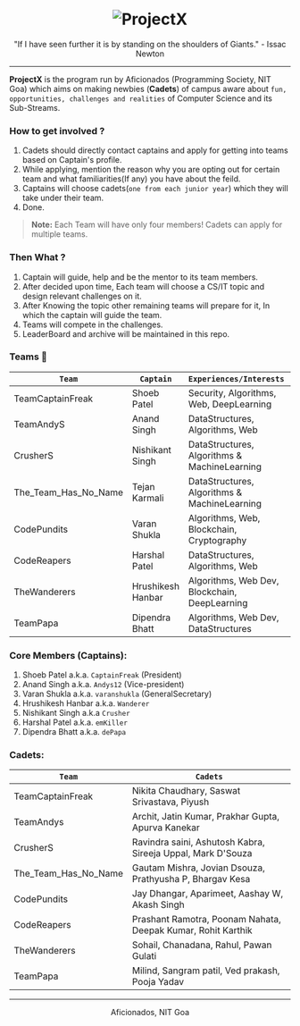 <h1 align="center">
  <br>
   <img src="https://www.brandeps.com/logo-download/P/Project-X-01.png" alt="ProjectX" title="ProjectX by CaptainFreak" />
  <br>
</h1>

<p align="center">
  "If I have seen further it is by standing on the shoulders of Giants."
  - Issac Newton
</p>

------

**ProjectX** is the program run by Aficionados (Programming Society, NIT Goa) which aims on making newbies (**Cadets**) of campus aware about `fun, opportunities, challenges and realities` of Computer Science and its Sub-Streams. 

### How to get involved ?
1. Cadets should directly contact captains and apply for getting into teams based on Captain's profile.
2. While applying, mention the reason why you are opting out for certain team and what familiarities(If any) you have about the feild.
3. Captains will choose cadets(`one from each junior year`) which they will take under their team.
4. Done.

> **Note:** Each Team will have only four members! Cadets can apply for multiple teams.

### Then What ?
1. Captain will guide, help and be the mentor to its team members.
2. After decided upon time, Each team will choose a CS/IT topic and design relevant challenges on it.
3. After Knowing the topic other remaining teams will prepare for it, In which the captain will guide the team.
4. Teams will compete in the challenges.
5. LeaderBoard and archive will be maintained in this repo.

### Teams :triangular_flag_on_post:

| `Team`| `Captain`| `Experiences/Interests`| `Contact` | `Profile` |
|-|-|-|-|-|
| TeamCaptainFreak | Shoeb Patel | Security, Algorithms, Web, DeepLearning | patelshoeb4@gmail.com | [Link](https://shoebpatel.me/) |
| TeamAndyS | Anand Singh | DataStructures, Algorithms, Web | anandsingh372@gmail.com |
| CrusherS | Nishikant Singh | DataStructures, Algorithms & MachineLearning | singhnishikant0@gmail.com |
| The_Team_Has_No_Name | Tejan Karmali | DataStructures, Algorithms & MachineLearning | tejank10@gmail.com | [Link](https://github.com/tejank10)
| CodePundits | Varan Shukla | Algorithms, Web, Blockchain, Cryptography | varanshukla@gmail.com |
| CodeReapers | Harshal Patel | DataStructures, Algorithms, Web | harshal4897@gmail.com |
| TheWanderers | Hrushikesh Hanbar | Algorithms, Web Dev, Blockchain, DeepLearning | hrushikeshrohit@gmail.com| [Link](http://hrushikesh-hanbar.me/) |
| TeamPapa | Dipendra Bhatt | Algorithms, Web Dev, DataStructures | dipenbhatt03@gmail.com |

### Core Members (Captains):
1. Shoeb Patel a.k.a. `CaptainFreak` (President)
2. Anand Singh a.k.a. `Andys12` (Vice-president)
3. Varan Shukla a.k.a. `varanshukla` (GeneralSecretary)
4. Hrushikesh Hanbar a.k.a. `Wanderer`
5. Nishikant Singh a.k.a `Crusher`
6. Harshal Patel a.k.a. `emKiller`
7. Dipendra Bhatt a.k.a. `dePapa`

### Cadets:
| `Team`| `Cadets`|
|-|-|
| TeamCaptainFreak | Nikita Chaudhary, Saswat Srivastava, Piyush |
| TeamAndys | Archit, Jatin Kumar, Prakhar Gupta, Apurva Kanekar |
| CrusherS | Ravindra saini, Ashutosh Kabra, Sireeja Uppal, Mark D'Souza |
| The_Team_Has_No_Name | Gautam Mishra, Jovian Dsouza, Prathyusha P, Bhargav Kesa |
| CodePundits | Jay Dhangar, Aparimeet, Aashay W, Akash Singh |
| CodeReapers | Prashant Ramotra, Poonam Nahata, Deepak Kumar, Rohit Karthik |
| TheWanderers | Sohail, Chanadana, Rahul, Pawan Gulati |
| TeamPapa | Milind, Sangram patil, Ved prakash, Pooja Yadav |

----
<p align="center">
  Aficionados, NIT Goa
</p>

